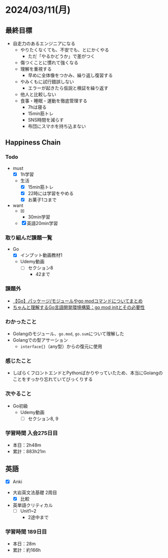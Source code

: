 # 2024/03/11(月)

## 最終目標

- 自走力のあるエンジニアになる
  - やりたくなくても、不安でも、とにかくやる
    - ただ「やるかどうか」で差がつく
  - 傷つくことに慣れて強くなる
  - 理解を重視する
    - 早めに全体像をつかみ、繰り返し復習する
  - やみくもに試行錯誤しない
    - エラーが起きたら仮説と検証を繰り返す
  - 他人と比較しない
  - 食事・睡眠・運動を徹底管理する
    - 7hは寝る
    - 15min筋トレ
    - SNS時間を減らす
    - 布団にスマホを持ち込まない

## Happiness Chain

### Todo

- must
  - [x] 1h学習
  - 生活
    - [x] 15min筋トレ
    - [x] 22時には学習をやめる
    - [x] お菓子1コまで
- want
  - [x] + 30min学習
  - [x] 英語20min学習

### 取り組んだ課題一覧

- Go
  - [x] インプット動画教材1
  - Udemy動画
    - [ ] セクション8
      - 42まで

### 課題外

- [【Go】パッケージ/モジュールやgo modコマンドについてまとめ](https://blog.framinal.life/entry/2021/04/11/013819)
- [ちゃんと理解するGo言語開発環境構築：go mod initとその必要性](https://qiita.com/TakanoriVega/items/6d7210147c289b45298a)

### わかったこと

- Golangのモジュール、`go.mod`, `go.sum`について理解した
- Golangでの型アサーション
  - `interface{}`（any型）からの復元に使用

### 感じたこと

- しばらくフロントエンドとPythonばかりやっていたため、本当にGolangのことをすっかり忘れていてびっくりする

### 次やること

- Go初級
  - Udemy動画
    - [ ] セクション8, 9

### 学習時間 入会275日目

- 本日：2h48m
- 累計：883h21m

## 英語

- [x] Anki
- 大岩英文法基礎 2周目
  - [x] 比較
- 英単語クリティカル
  - [ ] Unit1~2
    - 2途中まで

### 学習時間 189日目

- 本日：28m
- 累計：約166h
